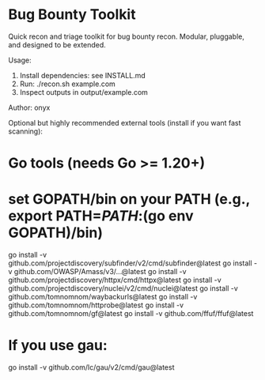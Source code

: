 # Bug Bounty Toolkit
Quick recon and triage toolkit for bug bounty recon. Modular, pluggable, and designed to be extended.

Usage:
1. Install dependencies: see INSTALL.md
2. Run: ./recon.sh example.com
3. Inspect outputs in output/example.com

Author: onyx

Optional but highly recommended external tools (install if you want fast scanning):

# Go tools (needs Go >= 1.20+)
# set GOPATH/bin on your PATH (e.g., export PATH=$PATH:$(go env GOPATH)/bin)
go install -v github.com/projectdiscovery/subfinder/v2/cmd/subfinder@latest
go install -v github.com/OWASP/Amass/v3/...@latest
go install -v github.com/projectdiscovery/httpx/cmd/httpx@latest
go install -v github.com/projectdiscovery/nuclei/v2/cmd/nuclei@latest
go install -v github.com/tomnomnom/waybackurls@latest
go install -v github.com/tomnomnom/httprobe@latest
go install -v github.com/tomnomnom/gf@latest
go install -v github.com/ffuf/ffuf@latest
# If you use gau:
go install -v github.com/lc/gau/v2/cmd/gau@latest
